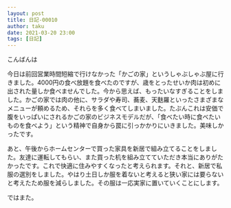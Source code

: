 ```yaml
---
layout: post
title: 日記-00010
author: taku
date: 2021-03-20 23:00
tags: [日記]
---
```


こんばんは

今日は前回営業時間短縮で行けなかった「かごの家」というしゃぶしゃぶ屋に行きました。4000円の食べ放題を食べたのですが、歳をとったせいか肉は初めに出された量しか食べませんでした。今から思えば、もったいなすぎることをしました。かごの家では肉の他に、サラダや寿司、蕎麦、天麩羅といったさまざまなメニューが頼めるため、それらを多く食べてしまいました。たぶんこれは安価で腹をいっぱいにされるかごの家のビジネスモデルだが、「食べたい時に食べたいものを食べよう」という精神で自身から罠に引っかかりにいきました。美味しかったです。

あと、午後からホームセンターで買った家具を新居で組み立てることをしました。友達に運転してもらい、また買った机を組み立てていただき本当にありがたかったです。これで快適に住みやすくなったと考えられます。それと、新居で私服の選別をしました。やはり土日しか服を着ないと考えると狭い家には要らないと考えたため服を減らしました。その服は一応実家に置いていくことにします。

ではまた。